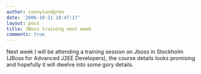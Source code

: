 ```yaml
---
author: connylundgren
date: '2006-10-21 18:47:17'
layout: post
title: JBoss training next week
comments: true
---
```


Next week I will be attending a training session on Jboss in Stockholm (JBoss
for Advanced J2EE Developers), the course details looks promising and
hopefully it will dwelve into some gory details.

